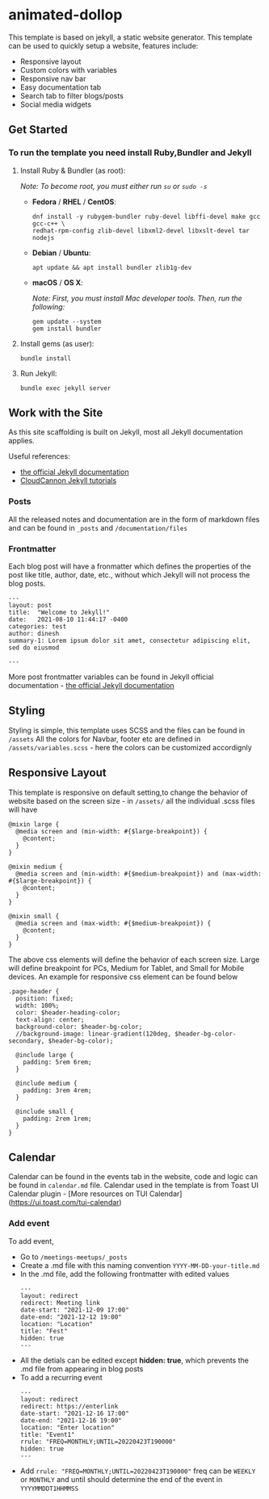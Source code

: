 # animated-dollop

This template is based on jekyll, a static website generator. This template can be used to quickly setup a website, features include:

- Responsive layout
- Custom colors with variables 
- Responsive nav bar
- Easy documentation tab
- Search tab to filter blogs/posts
- Social media widgets

## Get Started 

### To run the template you need install Ruby,Bundler and Jekyll

1. Install Ruby & Bundler (as root):

   _Note: To become root, you must either run `su` or `sudo -s`_

   * **Fedora** / **RHEL** / **CentOS**:
     ```
     dnf install -y rubygem-bundler ruby-devel libffi-devel make gcc gcc-c++ \
     redhat-rpm-config zlib-devel libxml2-devel libxslt-devel tar nodejs
     ```
  
   * **Debian** / **Ubuntu**:
     ```
     apt update && apt install bundler zlib1g-dev
     ```

   * **macOS** / **OS X**:
   
     _Note: First, you must install Mac developer tools. Then, run the following:_
     
     ```
     gem update --system
     gem install bundler
     ```

2. Install gems (as user):
   ```
   bundle install
   ```

3. Run Jekyll:
   ```
   bundle exec jekyll server
   ```
## Work with the Site

As this site scaffolding is built on Jekyll, most all Jekyll documentation applies.

Useful references:
- [the official Jekyll documentation](http://jekyllrb.com/docs/home/)
- [CloudCannon Jekyll tutorials](https://learn.cloudcannon.com/)

### Posts

All the released notes and documentation are in the form of markdown files and can be found in `_posts` and `/documentation/files`

### Frontmatter

Each blog post will have a fronmatter which defines the properties of the post like title, author, date, etc., without which Jekyll will not process the blog posts.
```
---
layout: post
title:  "Welcome to Jekyll!"
date:   2021-08-10 11:44:17 -0400
categories: test 
author: dinesh
summary-1: Lorem ipsum dolor sit amet, consectetur adipiscing elit, sed do eiusmod

---
```
More post frontmatter variables can be found in Jekyll official documentation - [the official Jekyll documentation](http://jekyllrb.com/docs/home/)
   
   
## Styling

Styling is simple, this template uses SCSS and the files can be found in `/assets`
All the colors for Navbar, footer etc are defined in `/assets/variables.scss` - here the colors can be customized accordignly 

## Responsive Layout

This template is responsive on default setting,to change the behavior of website based on the screen size - in `/assets/` all the individual .scss files will have 
```
@mixin large {
  @media screen and (min-width: #{$large-breakpoint}) {
    @content;
  }
}

@mixin medium {
  @media screen and (min-width: #{$medium-breakpoint}) and (max-width: #{$large-breakpoint}) {
    @content;
  }
}

@mixin small {
  @media screen and (max-width: #{$medium-breakpoint}) {
    @content;
  }
}
```
The above css elements will define the behavior of each screen size. Large will define breakpoint for PCs, Medium for Tablet, and Small for Mobile devices.
An example for responsive css element can be found below 
```
.page-header {
  position: fixed;
  width: 100%;
  color: $header-heading-color;
  text-align: center;
  background-color: $header-bg-color;
  //background-image: linear-gradient(120deg, $header-bg-color-secondary, $header-bg-color);

  @include large {
    padding: 5rem 6rem;
  }

  @include medium {
    padding: 3rem 4rem;
  }

  @include small {
    padding: 2rem 1rem;
  }
}
```
## Calendar 

Calendar can be found in the events tab in the website, code and logic can be found in `calendar.md` file. 
Calendar used in the template is from Toast UI Calendar plugin - [More resources on TUI Calendar] (https://ui.toast.com/tui-calendar)

### Add event 

To add event, 
- Go to `/meetings-meetups/_posts`
- Create a .md file with this naming convention `YYYY-MM-DD-your-title.md`
- In the .md file, add the following frontmatter with edited values
   ```
   ---
   layout: redirect
   redirect: Meeting link
   date-start: "2021-12-09 17:00"
   date-end: "2021-12-12 19:00"
   location: "Location"
   title: "Fest"
   hidden: true
   ---
   ```
- All the detials can be edited except **hidden: true**, which prevents the .md file from appearing in blog posts  
- To add a recurring event
  ```
  ---
  layout: redirect
  redirect: https://enterlink
  date-start: "2021-12-16 17:00"
  date-end: "2021-12-16 19:00"
  location: "Enter location"
  title: "Event1"
  rrule: "FREQ=MONTHLY;UNTIL=20220423T190000"
  hidden: true
  ---
  ```
- Add `rrule: "FREQ=MONTHLY;UNTIL=20220423T190000"`  freq can be `WEEKLY` or `MONTHLY` and until should determine the end of the event in `YYYYMMDDT1HHMMSS`
